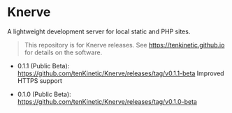 # Knerve
A lightweight development server for local static and PHP sites.
> This repository is for Knerve releases. See https://tenkinetic.github.io for details on the software.

* 0.1.1 (Public Beta):
https://github.com/tenKinetic/Knerve/releases/tag/v0.1.1-beta
Improved HTTPS support

* 0.1.0 (Public Beta):
https://github.com/tenKinetic/Knerve/releases/tag/v0.1.0-beta
